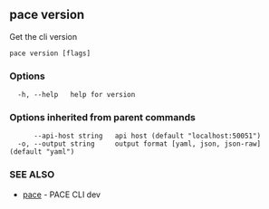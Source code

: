 ## pace version

Get the cli version

```
pace version [flags]
```

### Options

```
  -h, --help   help for version
```

### Options inherited from parent commands

```
      --api-host string   api host (default "localhost:50051")
  -o, --output string     output format [yaml, json, json-raw] (default "yaml")
```

### SEE ALSO

* [pace](pace.md)	 - PACE CLI dev

